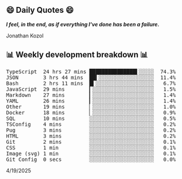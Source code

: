 ## 😄 Daily Quotes 😄

_**I feel, in the end, as if everything I've done has been a failure.**_

Jonathan Kozol



## 📊 Weekly development breakdown 📊

<pre>TypeScript  24 hrs 27 mins ███████████████▌░░░░░  74.3%
JSON        3 hrs 44 mins  ██▍░░░░░░░░░░░░░░░░░░  11.4%
Bash        2 hrs 11 mins  █▍░░░░░░░░░░░░░░░░░░░   6.7%
JavaScript  29 mins        ▎░░░░░░░░░░░░░░░░░░░░   1.5%
Markdown    27 mins        ▎░░░░░░░░░░░░░░░░░░░░   1.4%
YAML        26 mins        ▎░░░░░░░░░░░░░░░░░░░░   1.4%
Other       19 mins        ▏░░░░░░░░░░░░░░░░░░░░   1.0%
Docker      18 mins        ▏░░░░░░░░░░░░░░░░░░░░   0.9%
SQL         10 mins        ░░░░░░░░░░░░░░░░░░░░░   0.5%
TSConfig    4 mins         ░░░░░░░░░░░░░░░░░░░░░   0.2%
Pug         3 mins         ░░░░░░░░░░░░░░░░░░░░░   0.2%
HTML        3 mins         ░░░░░░░░░░░░░░░░░░░░░   0.2%
Git         2 mins         ░░░░░░░░░░░░░░░░░░░░░   0.1%
CSS         1 min          ░░░░░░░░░░░░░░░░░░░░░   0.1%
Image (svg) 1 min          ░░░░░░░░░░░░░░░░░░░░░   0.1%
Git Config  0 secs         ░░░░░░░░░░░░░░░░░░░░░   0.0%</pre>

4/19/2025